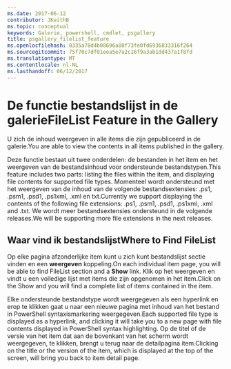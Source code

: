```yaml
---
ms.date: 2017-06-12
contributor: JKeithB
ms.topic: conceptual
keywords: Galerie, powershell, cmdlet, psgallery
title: psgallery_filelist_feature
ms.openlocfilehash: 8335a78d4b08696a88f73fe0fd6936833316f264
ms.sourcegitcommit: 75f70c7df01eea5e7a2c16f9a3ab1dd437a1f8fd
ms.translationtype: MT
ms.contentlocale: nl-NL
ms.lasthandoff: 06/12/2017
---
```

# <a name="filelist-feature-in-the-gallery"></a><span data-ttu-id="01699-103">De functie bestandslijst in de galerie</span><span class="sxs-lookup"><span data-stu-id="01699-103">FileList Feature in the Gallery</span></span>

<span data-ttu-id="01699-104">U zich de inhoud weergeven in alle items die zijn gepubliceerd in de galerie.</span><span class="sxs-lookup"><span data-stu-id="01699-104">You are able to view the contents in all items published in the gallery.</span></span> 

<span data-ttu-id="01699-105">Deze functie bestaat uit twee onderdelen: de bestanden in het item en het weergeven van de bestandsinhoud voor ondersteunde bestandstypen.</span><span class="sxs-lookup"><span data-stu-id="01699-105">This feature includes two parts: listing the files within the item, and displaying file contents for supported file types.</span></span> <span data-ttu-id="01699-106">Momenteel wordt ondersteund met het weergeven van de inhoud van de volgende bestandsextensies: .ps1, .psm1, .psd1, .ps1xml, .xml en txt.</span><span class="sxs-lookup"><span data-stu-id="01699-106">Currently we support displaying the contents of the following file extensions: .ps1, .psm1, .psd1, .ps1xml, .xml and .txt.</span></span> <span data-ttu-id="01699-107">We wordt meer bestandsextensies ondersteund in de volgende releases.</span><span class="sxs-lookup"><span data-stu-id="01699-107">We will be supporting more file extensions in the next releases.</span></span> 

## <a name="where-to-find-filelist"></a><span data-ttu-id="01699-108">Waar vind ik bestandslijst</span><span class="sxs-lookup"><span data-stu-id="01699-108">Where to Find FileList</span></span>
<span data-ttu-id="01699-109">Op elke pagina afzonderlijke item kunt u zich kunt bestandslijst sectie vinden en een **weergeven** koppeling.</span><span class="sxs-lookup"><span data-stu-id="01699-109">On each individual item page, you will be able to find FileList section and a **Show** link.</span></span> <span data-ttu-id="01699-110">Klik op het weergeven en vindt u een volledige lijst met items die zijn opgenomen in het item.</span><span class="sxs-lookup"><span data-stu-id="01699-110">Click on the Show and you will find a complete list of items contained in the item.</span></span>

<span data-ttu-id="01699-111">Elke ondersteunde bestandstype wordt weergegeven als een hyperlink en erop te klikken gaat u naar een nieuwe pagina met inhoud van het bestand in PowerShell syntaxismarkering weergegeven.</span><span class="sxs-lookup"><span data-stu-id="01699-111">Each supported file type is displayed as a hyperlink, and clicking it will take you to a new page with file contents displayed in PowerShell syntax highlighting.</span></span> <span data-ttu-id="01699-112">Op de titel of de versie van het item dat aan de bovenkant van het scherm wordt weergegeven, te klikken, brengt u terug naar de detailpagina item.</span><span class="sxs-lookup"><span data-stu-id="01699-112">Clicking on the title or the version of the item, which is displayed at the top of the screen, will bring you back to item detail page.</span></span>

